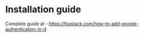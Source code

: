 # Installation guide

Complete guide at - https://fosstack.com/how-to-add-google-authentication-in-d